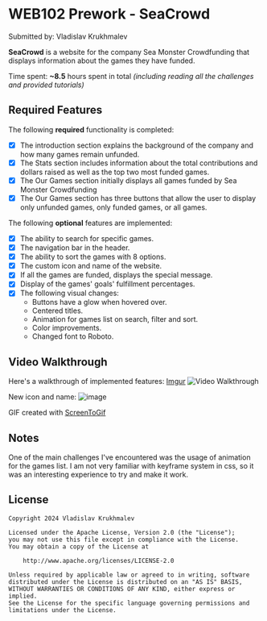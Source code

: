 # WEB102 Prework - SeaCrowd

Submitted by: Vladislav Krukhmalev

**SeaCrowd** is a website for the company Sea Monster Crowdfunding that displays information about the games they have funded.

Time spent: **~8.5** hours spent in total _(including reading all the challenges and provided tutorials)_

## Required Features

The following **required** functionality is completed:

* [x] The introduction section explains the background of the company and how many games remain unfunded.
* [x] The Stats section includes information about the total contributions and dollars raised as well as the top two most funded games.
* [x] The Our Games section initially displays all games funded by Sea Monster Crowdfunding
* [x] The Our Games section has three buttons that allow the user to display only unfunded games, only funded games, or all games.

The following **optional** features are implemented:

* [x] The ability to search for specific games.
* [x] The navigation bar in the header.
* [x] The ability to sort the games with 8 options.
* [x] The custom icon and name of the website.
* [x] If all the games are funded, displays the special message.
* [x] Display of the games' goals' fulfillment percentages.
* [x] The following visual changes:
    * Buttons have a glow when hovered over.
    * Centered titles.
    * Animation for games list on search, filter and sort.
    * Color improvements.
    * Changed font to Roboto.

## Video Walkthrough

Here's a walkthrough of implemented features:
[Imgur](https://imgur.com/Nva5Dne)
<img src='https://i.imgur.com/Nva5Dne.gif' title='Video Walkthrough' alt='Video Walkthrough' />

New icon and name:
![image](https://github.com/NemGam/web102_prework/assets/56624736/f43ff5f7-eef2-4fb4-9f38-6e623dd53b2c)


<!-- Replace this with whatever GIF tool you used! -->
GIF created with [ScreenToGif](https://www.screentogif.com/)
<!-- Recommended tools:
[Kap](https://getkap.co/) for macOS
[ScreenToGif](https://www.screentogif.com/) for Windows
[peek](https://github.com/phw/peek) for Linux. -->

## Notes

One of the main challenges I've encountered was the usage of animation for the games list.
I am not very familiar with keyframe system in css, so it was an interesting experience to try and make it work.

## License

    Copyright 2024 Vladislav Krukhmalev

    Licensed under the Apache License, Version 2.0 (the "License");
    you may not use this file except in compliance with the License.
    You may obtain a copy of the License at

        http://www.apache.org/licenses/LICENSE-2.0

    Unless required by applicable law or agreed to in writing, software
    distributed under the License is distributed on an "AS IS" BASIS,
    WITHOUT WARRANTIES OR CONDITIONS OF ANY KIND, either express or implied.
    See the License for the specific language governing permissions and
    limitations under the License.
